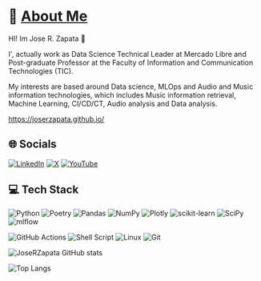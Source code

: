 # 💫 [About Me](https://joserzapata.github.io/)

HI! Im Jose R. Zapata 👋

I', actually work as Data Science Technical Leader at Mercado Libre and Post-graduate Professor at the Faculty of Information and Communication Technologies (TIC).

My interests are based around Data science, MLOps and Audio and Music information technologies, which includes Music information retrieval, Machine Learning, CI/CD/CT, Audio analysis and Data analysis.

 <https://joserzapata.github.io/>

## 🌐 Socials

[![LinkedIn](https://img.shields.io/badge/LinkedIn-%230077B5.svg?logo=linkedin&logoColor=white)](https://www.linkedin.com/in/jose-ricardo-zapata-gonzalez/)
[![X](https://img.shields.io/badge/X-%23000000.svg?style=for-the-badge&logo=X&logoColor=white)](https://twitter.com/joserzapata)
[![YouTube](https://img.shields.io/badge/YouTube-%23FF0000.svg?style=for-the-badge&logo=YouTube&logoColor=white)](https://youtube.com/@JoseRZapata)

## 💻 Tech Stack

![Python](https://img.shields.io/badge/python-3670A0?style=for-the-badge&logo=python&logoColor=ffdd54)
![Poetry](https://img.shields.io/badge/Poetry-%233B82F6.svg?style=for-the-badge&logo=poetry&logoColor=0B3D8D)
![Pandas](https://img.shields.io/badge/pandas-%23150458.svg?style=for-the-badge&logo=pandas&logoColor=white)
![NumPy](https://img.shields.io/badge/numpy-%23013243.svg?style=for-the-badge&logo=numpy&logoColor=white)
![Plotly](https://img.shields.io/badge/Plotly-%233F4F75.svg?style=for-the-badge&logo=plotly&logoColor=white)
![scikit-learn](https://img.shields.io/badge/scikit--learn-%23F7931E.svg?style=for-the-badge&logo=scikit-learn&logoColor=white)
![SciPy](https://img.shields.io/badge/SciPy-%230C55A5.svg?style=for-the-badge&logo=scipy&logoColor=%white)
![mlflow](https://img.shields.io/badge/mlflow-%23d9ead3.svg?style=for-the-badge&logo=numpy&logoColor=blue)

![GitHub Actions](https://img.shields.io/badge/github%20actions-%232671E5.svg?style=for-the-badge&logo=githubactions&logoColor=white)
![Shell Script](https://img.shields.io/badge/shell_script-%23121011.svg?style=for-the-badge&logo=gnu-bash&logoColor=white)
![Linux](https://img.shields.io/badge/Linux-FCC624?style=for-the-badge&logo=linux&logoColor=black)
![Git](https://img.shields.io/badge/git-%23F05033.svg?style=for-the-badge&logo=git&logoColor=white)

![JoseRZapata GitHub stats](https://github-readme-stats.vercel.app/api?username=JoseRZapata&show_icons=true&theme=radical)

![Top Langs](https://github-readme-stats.vercel.app/api/top-langs/?username=JoseRZapata&hide_progress=true)

<!--
**JoseRZapata/JoseRZapata** is a ✨ _special_ ✨ repository because its `README.md` (this file) appears on your GitHub profile.

Here are some ideas to get you started:

- 🔭 I’m currently working on ...
- 🌱 I’m currently learning ...
- 👯 I’m looking to collaborate on ...
- 🤔 I’m looking for help with ...
- 💬 Ask me about ...
- 📫 How to reach me: ...
- 😄 Pronouns: ...
- ⚡ Fun fact: ...
-->
